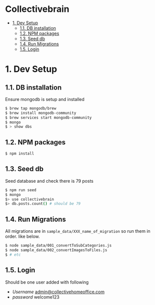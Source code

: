 Collectivebrain
===============
<!-- TOC -->

- [1. Dev Setup](#1-dev-setup)
  - [1.1. DB installation](#11-db-installation)
  - [1.2. NPM packages](#12-npm-packages)
  - [1.3. Seed db](#13-seed-db)
  - [1.4. Run Migrations](#14-run-migrations)
  - [1.5. Login](#15-login)

<!-- /TOC -->

# 1. Dev Setup

## 1.1. DB installation
Ensure mongodb is setup and installed

``` sh
$ brew tap mongodb/brew
$ brew install mongodb-community
$ brew services start mongodb-community
$ mongo 
$ > show dbs
```
## 1.2. NPM packages
``` sh
$ npm install


```
## 1.3. Seed db
Seed database and check there is 79 posts
``` sh
$ npm run seed
$ mongo
$> use collectivebrain
$> db.posts.count() # should be 79
```

## 1.4. Run Migrations
All migrations are in `sample_data/XXX_name_of_migration` so run them in order. like below.

``` sh
$ node sample_data/001_convertToSubCategories.js
$ node sample_data/002_convertImagesToFiles.js 
$ # etc
```

## 1.5. Login 
Should be one user added with following
  - *Username* admin@collectivehomeoffice.com
  - *password* welcome123